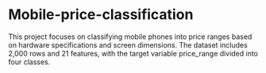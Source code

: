 # Mobile-price-classification
This project focuses on classifying mobile phones into price ranges based on hardware specifications and screen dimensions. The dataset includes 2,000 rows and 21 features, with the target variable price_range divided into four classes. 
